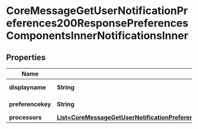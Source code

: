 

# CoreMessageGetUserNotificationPreferences200ResponsePreferencesComponentsInnerNotificationsInner


## Properties

| Name | Type | Description | Notes |
|------------ | ------------- | ------------- | -------------|
|**displayname** | **String** | Display name |  [optional] |
|**preferencekey** | **String** | Preference key |  [optional] |
|**processors** | [**List&lt;CoreMessageGetUserNotificationPreferences200ResponsePreferencesComponentsInnerNotificationsInnerProcessorsInner&gt;**](CoreMessageGetUserNotificationPreferences200ResponsePreferencesComponentsInnerNotificationsInnerProcessorsInner.md) |  |  [optional] |



